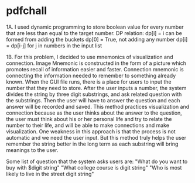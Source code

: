 # pdfchall
1A. I used dynamic programming to store boolean value for every number that are less than equal to the target number. 
DP relation:
	dp[i] = i can be formed from adding the buckets
	dp[0] = True, not adding any number
	dp[i] = dp[i-j] for j in numbers in the input list
  
  
1B. For this problem, I decided to use mnemonics of visualization and connection. Image Mnemonic is constructed in the form of a picture which promotes recall of information easier and faster. Connection mnemonic is connecting the information needed to remember to something already known. When the GUI file runs, there is a place for users to input the number that they need to store. After the user inputs a number, the system divides the string by three digit substrings, and ask related question with the substrings. Then the user will have to answer the question and each answer will be recorded and saved. This method practices visualization and connection because as the user thinks about the answer to the question, the user must think about his or her personal life and try to relate the number to their life, and will be able to make connections and make visualization. One weakness in this approach is that the process is not automatic and we need the user input. But this method truly helps the user remember the string better in the long term as each substring will bring meanings to the user.

Some list of question that the system asks users are:
	"What do you want to buy with $digit string" 
	"What college course is digit string" 
	"Who is most likely to live in the street digit string"
